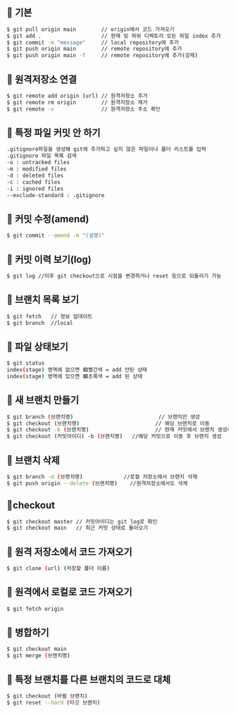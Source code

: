 ## 📍 기본
```bash
$ git pull origin main        // origin에서 코드 가져오기
$ git add .                   // 현재 및 하위 디렉토리 모든 파일 index 추가
$ git commit -m "message"     // local repository에 추가
$ git push origin main        // remote repository에 추가
$ git push origin main -f     // remote repository에 추가(강제)
```

## 📍 원격저장소 연결
```bash
$ git remote add origin (url) // 원격저장소 추가
$ git remote rm origin        // 원격저장소 제거
$ git remote -v               // 원격저장소 주소 확인
```

## 📍 특정 파일 커밋 안 하기
```bash
.gitignore파일을 생성해 git에 추가하고 싶지 않은 파일이나 폴더 리스트를 입력
.gitignore 파일 목록 검색
-o : untracked files
-m : modified files
-d : deleted files
-c : cached files
-i : ignored files
--exclude-standard : .gitignore
```

## 📍 커밋 수정(amend)
```bash
$ git commit --amend -m "(설명)"
```

## 📍 커밋 이력 보기(log)
```bash
$ git log //이후 git checkout으로 시점을 변경하거나 reset 등으로 되돌리기 가능
```

## 📍 브랜치 목록 보기
```bash
$ git fetch   // 정보 업데이트
$ git branch  //local
```

## 📍 파일 상태보기
```bash
$ git status
index(stage) 영역에 없으면 🟥빨간색 = add 안된 상태
index(stage) 영역에 있으면 🟩초록색 = add 된 상태
```

## 📍 새 브랜치 만들기
```bash
$ git branch (브랜치명) 	   			          // 브랜치만 생성
$ git checkout (브랜치명)    			         // 해당 브랜치로 이동
$ git checkout -b (브랜치명) 			         // 현재 커밋에서 브랜치 생성하고 이동
$ git checkout (커밋아이디) -b (브랜치명)   //해당 커밋으로 이동 후 브랜치 생성
```

## 📍 브랜치 삭제
```bash
$ git branch -d (브랜치명) 			   //로컬 저장소에서 브랜치 삭제
$ git push origin --delete (브랜치명)    //원격저장소에서도 삭제
```

## 📍checkout
```bash
$ git checkout master // 커밋아이디는 git log로 확인
$ git checkout main   // 최근 커밋 상태로 돌아오기
```

## 📍 원격 저장소에서 코드 가져오기
```bash
$ git clone (url) (저장할 폴더 이름)
```

## 📍 원격에서 로컬로 코드 가져오기
```bash
$ git fetch origin
```

## 📍 병합하기
```bash
$ git checkout main
$ git merge (브랜치명)
```

## 📍 특정 브랜치를 다른 브랜치의 코드로 대체
```bash
$ git checkout (바뀔 브랜치)
$ git reset --hard (타깃 브랜치)
```

